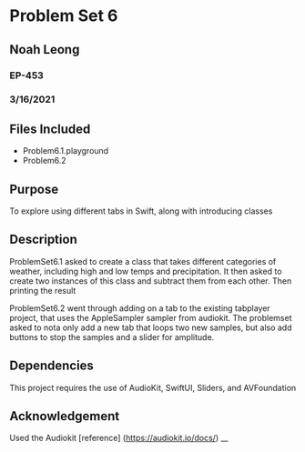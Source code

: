 # Problem Set 6
## Noah Leong
### EP-453
### 3/16/2021
## Files Included
* Problem6.1.playground
* Problem6.2

## Purpose
To explore using different tabs in Swift, along with introducing classes

## Description 

ProblemSet6.1 asked to create a class that takes different categories of weather, including high and low temps and precipitation. It then asked to create two instances of this class and subtract them from each other. Then printing the result

ProblemSet6.2 went through adding on a tab to the existing tabplayer project, that uses the AppleSampler sampler from audiokit. The problemset asked to nota only add a new tab that loops two new samples, but also add buttons to stop the samples and a slider for amplitude.

## Dependencies
This project requires the use of AudioKit, SwiftUI, Sliders, and AVFoundation

## Acknowledgement

Used the Audiokit [reference] (https://audiokit.io/docs/) __